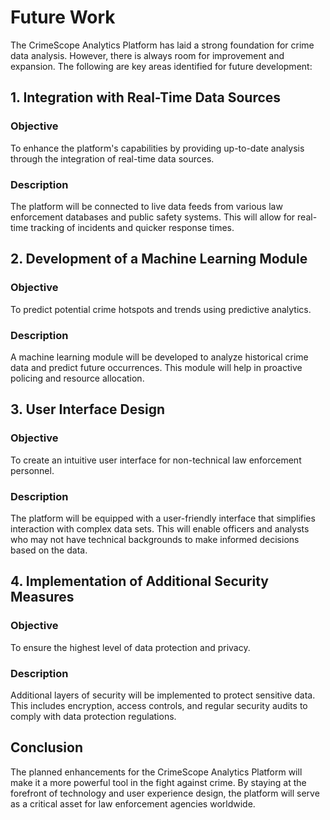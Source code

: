 # Future Work

The CrimeScope Analytics Platform has laid a strong foundation for crime data analysis. However, there is always room for improvement and expansion. The following are key areas identified for future development:

## 1. Integration with Real-Time Data Sources

### Objective
To enhance the platform's capabilities by providing up-to-date analysis through the integration of real-time data sources.

### Description
The platform will be connected to live data feeds from various law enforcement databases and public safety systems. This will allow for real-time tracking of incidents and quicker response times.

## 2. Development of a Machine Learning Module

### Objective
To predict potential crime hotspots and trends using predictive analytics.

### Description
A machine learning module will be developed to analyze historical crime data and predict future occurrences. This module will help in proactive policing and resource allocation.

## 3. User Interface Design

### Objective
To create an intuitive user interface for non-technical law enforcement personnel.

### Description
The platform will be equipped with a user-friendly interface that simplifies interaction with complex data sets. This will enable officers and analysts who may not have technical backgrounds to make informed decisions based on the data.

## 4. Implementation of Additional Security Measures

### Objective
To ensure the highest level of data protection and privacy.

### Description
Additional layers of security will be implemented to protect sensitive data. This includes encryption, access controls, and regular security audits to comply with data protection regulations.

## Conclusion

The planned enhancements for the CrimeScope Analytics Platform will make it a more powerful tool in the fight against crime. By staying at the forefront of technology and user experience design, the platform will serve as a critical asset for law enforcement agencies worldwide.
